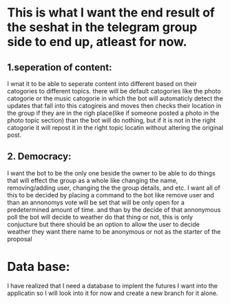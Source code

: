 # This is what I want the end result of the seshat in the telegram group side to end up, atleast for now.

## 1.seperation of content:

I wnat it to be able to seperate content into different based on their catogories to different topics.
there will be default catogories like the photo catogorie or the music catogorie in which the bot will automaticly detect the updates that fall into this catogireis and
moves then checks their location in the group if they are in the righ place(like if someone posted a photo in the photo topic section) than the bot will do nothing, but if it is not in the right catogorie it will repost it in the right topic locatin without altering the original post.

## 2. Democracy:

I want the bot to be the only one beside the owner to be able to do things that will effect the group as a whole like changing the name,
removing/adding user, changing the the group details, and etc. I want all of this to be decided by placing a command to the bot like remove user
and than an annonomys vote will be set that will be only open for a predetermined amount of time. and than by the decide of that annonymous poll the bot will decide to weather do that thing or not, this is only conjucture but there should be an option to allow the user to decide weather they want there name to be anonymous or not as the starter of the proposal

# Data base:

I have realized that I need a database to implent the futures I want into the applicatin so I will look into it for now and create a new branch for it alone.
